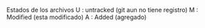 Estados de los archivos 
U : untracked (git aun no tiene registro)
M : Modified (esta modificado)
A : Added (agregado)